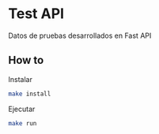 # Test API 

Datos de pruebas desarrollados en Fast API

## How to

Instalar

```bash
make install
```


Ejecutar

```bash
make run
```